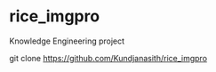 # rice_imgpro
Knowledge Engineering project

  git clone https://github.com/Kundjanasith/rice_imgpro
